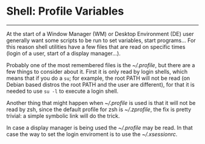 # Shell: Profile Variables
--------------------------
At the start of a Window Manager (WM) or Desktop Environment (DE) user
generally want some scripts to be run to set variables, start programs...
For this reason shell utilities have a few files that are read on specific
times (login of a user, start of a display manager...).

Probably one of the most remembered files is the *~/.profile*, but there are a
few things to consider about it. First it is only read by login shells, which
means that if you do a `su`; for example, the root PATH will not be read (on
Debian based distros the root PATH and the user are different), for that it is
needed to use `su -l` to execute a login shell.

Another thing that might happen when *~/.profile* is used is that it will not
be read by zsh, since the default profile for zsh is *~/.zprofile*, the fix is
pretty trivial: a simple symbolic link will do the trick.

In case a display manager is being used the *~/.profile* may be read. In that case the way to set the login enviroment is to use the *~/.xsessionrc*.
